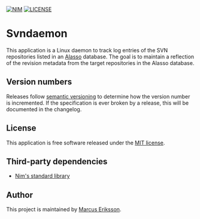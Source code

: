[![NIM](https://img.shields.io/badge/Nim-0.19.4-orange.svg?style=flat-square)](https://nim-lang.org)
[![LICENSE](https://img.shields.io/badge/license-MIT-blue.svg?style=flat-square)](https://opensource.org/licenses/MIT)

# Svndaemon

This application is a Linux daemon to track log entries of the SVN repositories listed in an [Alasso](https://gitlab.com/sthenic/alasso) database. The goal is to maintain a reflection of the revision metadata from the target repositories in the Alasso database.

## Version numbers
Releases follow [semantic versioning](https://semver.org/) to determine how the version number is incremented. If the specification is ever broken by a release, this will be documented in the changelog.

## License
This application is free software released under the [MIT license](https://opensource.org/licenses/MIT).

## Third-party dependencies

* [Nim's standard library](https://github.com/nim-lang/Nim)

## Author
This project is maintained by [Marcus Eriksson](mailto:marcus.jr.eriksson@gmail.com).
